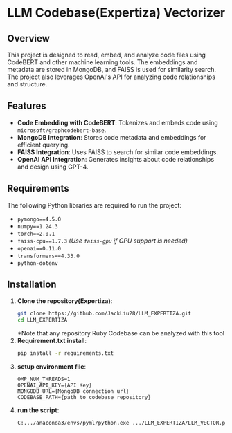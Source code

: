 # LLM Codebase(Expertiza) Vectorizer

## Overview
This project is designed to read, embed, and analyze code files using CodeBERT and other machine learning tools. The embeddings and metadata are stored in MongoDB, and FAISS is used for similarity search. The project also leverages OpenAI's API for analyzing code relationships and structure.

## Features
- **Code Embedding with CodeBERT**: Tokenizes and embeds code using `microsoft/graphcodebert-base`.
- **MongoDB Integration**: Stores code metadata and embeddings for efficient querying.
- **FAISS Integration**: Uses FAISS to search for similar code embeddings.
- **OpenAI API Integration**: Generates insights about code relationships and design using GPT-4.

## Requirements
The following Python libraries are required to run the project:
- `pymongo==4.5.0`
- `numpy==1.24.3`
- `torch==2.0.1`
- `faiss-cpu==1.7.3`  *(Use `faiss-gpu` if GPU support is needed)*
- `openai==0.11.0`
- `transformers==4.33.0`
- `python-dotenv`

## Installation
1. **Clone the repository(Expertiza)**:
   ```bash
   git clone https://github.com/JackLiu28/LLM_EXPERTIZA.git
   cd LLM_EXPERTIZA
   ```
   *Note that any repository Ruby Codebase can be analyzed with this tool
2. **Requirement.txt install**:
    ```bash 
    pip install -r requirements.txt          
3. **setup environment file**:
    ```
    OMP_NUM_THREADS=1
    OPENAI_API_KEY={API Key}
    MONGODB_URL={MongoDB connection url}
    CODEBASE_PATH={path to codebase repository}
4. **run the script**:
     ```bash
     C:.../anaconda3/envs/pyml/python.exe .../LLM_EXPERTIZA/LLM_VECTOR.py